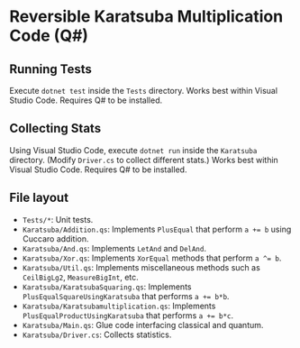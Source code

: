 # Reversible Karatsuba Multiplication Code (Q#)

## Running Tests

Execute `dotnet test` inside the `Tests` directory.
Works best within Visual Studio Code.
Requires Q# to be installed.

## Collecting Stats

Using Visual Studio Code, execute `dotnet run` inside the `Karatsuba` directory.
(Modify `Driver.cs` to collect different stats.)
Works best within Visual Studio Code.
Requires Q# to be installed.

## File layout

- `Tests/*`: Unit tests.
- `Karatsuba/Addition.qs`: Implements `PlusEqual` that perform `a += b` using Cuccaro addition.
- `Karatsuba/And.qs`: Implements `LetAnd` and `DelAnd`.
- `Karatsuba/Xor.qs`: Implements `XorEqual` methods that perform `a ^= b`.
- `Karatsuba/Util.qs`: Implements miscellaneous methods such as `CeilBigLg2`, `MeasureBigInt`, etc.
- `Karatsuba/KaratsubaSquaring.qs`: Implements `PlusEqualSquareUsingKaratsuba` that performs `a += b*b`.
- `Karatsuba/Karatsubamultiplication.qs`: Implements `PlusEqualProductUsingKaratsuba` that performs `a += b*c`.
- `Karatsuba/Main.qs`: Glue code interfacing classical and quantum.
- `Karatsuba/Driver.cs`: Collects statistics.
